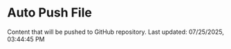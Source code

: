 # Auto Push File

Content that will be pushed to GitHub repository.
Last updated: 07/25/2025, 03:44:45 PM